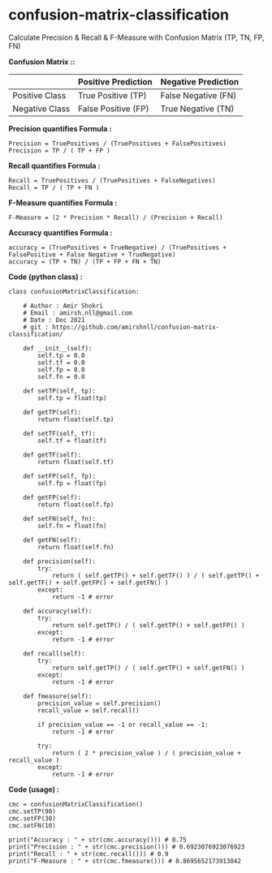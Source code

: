 # confusion-matrix-classification
Calculate Precision &amp; Recall &amp; F-Measure with Confusion Matrix (TP, TN, FP, FN)


**Confusion Matrix ::**

|  | Positive Prediction | Negative Prediction |
| - | ------------------- | -------------------- |
| Positive Class | True Positive (TP) | False Negative (FN) |
| Negative Class | False Positive (FP) | True Negative (TN) |

**Precision quantifies Formula :**

```
Precision = TruePositives / (TruePositives + FalsePositives)
Precision = TP / ( TP + FP )
```

**Recall quantifies Formula :**
```
Recall = TruePositives / (TruePositives + FalseNegatives)
Recall = TP / ( TP + FN )
```

**F-Measure quantifies Formula :**
```
F-Measure = (2 * Precision * Recall) / (Precision + Recall)
```

**Accuracy quantifies Formula :**
```
accuracy = (TruePositives + TrueNegative) / (TruePositives + FalsePositive + False Negative + TrueNegative)
accuracy = (TP + TN) / (TP + FP + FN + TN)
```

**Code (python class) :**
```
class confusionMatrixClassification:
	
	# Author : Amir Shokri
	# Email : amirsh.nll@gmail.com
	# Date : Dec 2021
	# git : https://github.com/amirshnll/confusion-matrix-classification/

	def __init__(self):
		self.tp = 0.0
		self.tf = 0.0
		self.fp = 0.0
		self.fn = 0.0

	def setTP(self, tp):
		self.tp = float(tp)

	def getTP(self):
		return float(self.tp)

	def setTF(self, tf):
		self.tf = float(tf)

	def getTF(self):
		return float(self.tf)

	def setFP(self, fp):
		self.fp = float(fp)

	def getFP(self):
		return float(self.fp)

	def setFN(self, fn):
		self.fn = float(fn)

	def getFN(self):
		return float(self.fn)

	def precision(self):
		try:
			return ( self.getTP() + self.getTF() ) / ( self.getTP() + self.getTF() + self.getFP() + self.getFN() )
		except:
			return -1 # error
			
	def accuracy(self):
		try:
			return self.getTP() / ( self.getTP() + self.getFP() )
		except:
			return -1 # error

	def recall(self):
		try:	
			return self.getTP() / ( self.getTP() + self.getFN() )
		except:
			return -1 # error
		
	def fmeasure(self):
		precision_value = self.precision()
		recall_value = self.recall()

		if precision_value == -1 or recall_value == -1:
			return -1 # error
		
		try:
			return ( 2 * precision_value ) / ( precision_value + recall_value )
		except:
			return -1 # error
```

**Code (usage) :**

```
cmc = confusionMatrixClassification()
cmc.setTP(90)
cmc.setFP(30)
cmc.setFN(10)

print("Accuracy : " + str(cmc.accuracy())) # 0.75
print("Precision : " + str(cmc.precision())) # 0.6923076923076923
print("Recall : " + str(cmc.recall())) # 0.9
print("F-Measure : " + str(cmc.fmeasure())) # 0.8695652173913042
```
